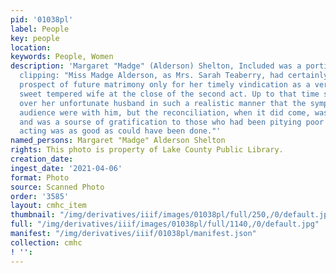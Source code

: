 ```yaml
---
pid: '01038pl'
label: People
key: people
location: 
keywords: People, Women
description: 'Margaret "Madge" (Alderson) Shelton, Included was a portion of a newspaper
  clipping: "Miss Madge Alderson, as Mrs. Sarah Teaberry, had certainly ruined every
  prospect of future matrimony only for her timely vindication as a very amiable and
  sweet tempered wife at the close of the second act. Up to that time she had tyrannized
  over her unfortunate husband in such a realistic manner that the sympathies of the
  audience were with him, but the reconciliation, when it did come, was comoplete
  and was a sourse of gratification to those who had been pitying poor Teaberry. Her
  acting was as good as could have been done."'
named_persons: Margaret "Madge" Alderson Shelton
rights: This photo is property of Lake County Public Library.
creation_date: 
ingest_date: '2021-04-06'
format: Photo
source: Scanned Photo
order: '3585'
layout: cmhc_item
thumbnail: "/img/derivatives/iiif/images/01038pl/full/250,/0/default.jpg"
full: "/img/derivatives/iiif/images/01038pl/full/1140,/0/default.jpg"
manifest: "/img/derivatives/iiif/01038pl/manifest.json"
collection: cmhc
! '': 
---
```


